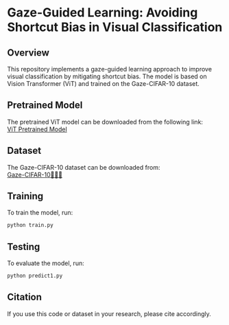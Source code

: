 # Gaze-Guided Learning: Avoiding Shortcut Bias in Visual Classification

## Overview  
This repository implements a gaze-guided learning approach to improve visual classification by mitigating shortcut bias. The model is based on Vision Transformer (ViT) and trained on the Gaze-CIFAR-10 dataset.  

## Pretrained Model  
The pretrained ViT model can be downloaded from the following link:  
[ViT Pretrained Model](https://drive.google.com/file/d/1FPUIYmZ4ooMbWByXUzBRNGLcrIYvNsxz/view?usp=drive_link)  

## Dataset  
The Gaze-CIFAR-10 dataset can be downloaded from:  
[Gaze-CIFAR-10🚀🚀🚀](https://drive.google.com/drive/folders/17zR9bIDWvb0FzSEgR2vXJIKo3w6wKDVB?usp=drive_link)  

## Training  
To train the model, run:  
```bash
python train.py
```  

## Testing  
To evaluate the model, run:  
```bash
python predict1.py
```  

## Citation  
If you use this code or dataset in your research, please cite accordingly.  

